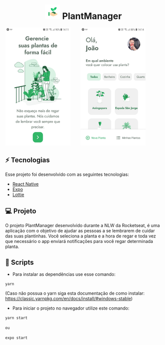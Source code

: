 
 # <center> <img src="./.github/favicon.png" alt="icone do plantmanager"/>  PlantManager</center>

<div style="display:flex; gap: 2rem; margin-bottom: 2rem;"> 
<img src="./.github/home.jpeg" alt="imagem da home do plantmanager"  width="210px" height="380px"/>
<img src="./.github/plants.jpeg" alt="imagem da pagina de plantas"  width="210px" height="380px" />
</div>


## ⚡ Tecnologias

  Esse projeto foi desenvolvido com as seguintes tecnologias:

  - [React Native](https://reactnative.dev/)
  - [Expo](https://expo.io/)
  - [Lottie](https://lottiefiles.com/)

## 💻 Projeto
  O projeto PlantManager desenvolvido durante a NLW da Rocketseat, é uma aplicação com
	o objetivo de ajudar as pessoas a se lembrarem de cuidar das suas plantinhas.
  Você seleciona a planta e a hora de regar e toda vez que necessário o app enviará
  notificações para você regar determinada planta.

## 📁 Scripts

- Para instalar as dependências use esse comando:
```
yarn
```
(Caso não possua o yarn siga esta documentação de como instalar: https://classic.yarnpkg.com/en/docs/install/#windows-stable)

- Para iniciar o projeto no navegador utilize este comando:
```
yarn start

ou

expo start
```
